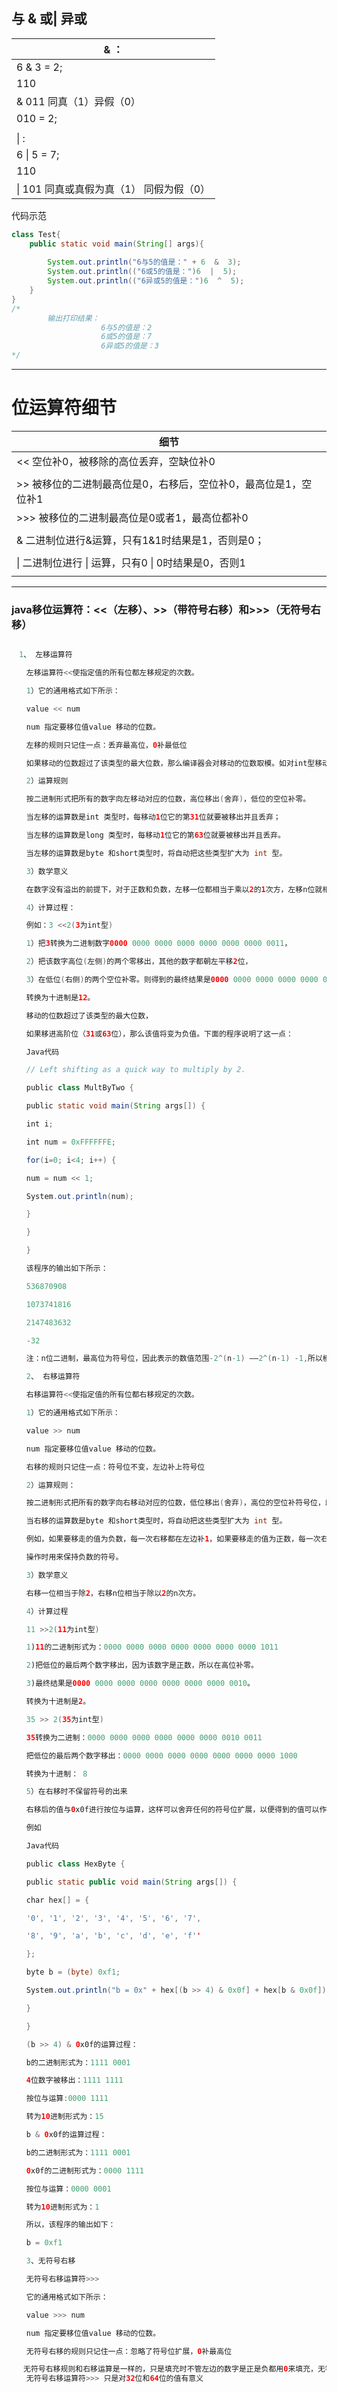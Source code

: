 ## 与 &   或|    异或

| & ：                                             |
| ------------------------------------------------ |
| 6  &  3  = 2;                                    |
| 110                                              |
| & 011         同真（1）异假（0）                 |
| 010 = 2;                                         |
|                                                  |
| \|   :                                           |
| 6  \|  5  =  7;                                  |
| 110                                              |
| \|  101        同真或真假为真（1） 同假为假（0） |

代码示范

```java
class Test{
    public static void main(String[] args){
        
        System.out.println("6与5的值是：" + 6  &  3);
        System.out.println(("6或5的值是：")6  |  5);
        System.out.println(("6异或5的值是：")6  ^  5);
    }
}
/*
  		输出打印结果：
  					6与5的值是：2
  					6或5的值是：7
  					6异或5的值是：3
*/
```

---

# 位运算符细节

| 细节                                                         |
| ------------------------------------------------------------ |
| <<    空位补0，被移除的高位丢弃，空缺位补0                   |
|                                                              |
| &gt;&gt;     被移位的二进制最高位是0，右移后，空位补0，最高位是1，空位补1 |
| &gt;&gt;&gt;     被移位的二进制最高位是0或者1，最高位都补0   |
|                                                              |
| &   二进制位进行&运算，只有1&1时结果是1，否则是0；           |
|                                                              |
| \|    二进制位进行 \|   运算，只有0 \| 0时结果是0，否则1     |
|                                                              |

---

### java移位运算符：<<（左移）、>>（带符号右移）和>>>（无符号右移）

```java

　1、 左移运算符

　　左移运算符<<使指定值的所有位都左移规定的次数。

　　1）它的通用格式如下所示：

　　value << num

　　num 指定要移位值value 移动的位数。

　　左移的规则只记住一点：丢弃最高位，0补最低位

　　如果移动的位数超过了该类型的最大位数，那么编译器会对移动的位数取模。如对int型移动33位，实际上只移动了332=1位。

　　2）运算规则

　　按二进制形式把所有的数字向左移动对应的位数，高位移出(舍弃)，低位的空位补零。

　　当左移的运算数是int 类型时，每移动1位它的第31位就要被移出并且丢弃；

　　当左移的运算数是long 类型时，每移动1位它的第63位就要被移出并且丢弃。

　　当左移的运算数是byte 和short类型时，将自动把这些类型扩大为 int 型。

　　3）数学意义

　　在数字没有溢出的前提下，对于正数和负数，左移一位都相当于乘以2的1次方，左移n位就相当于乘以2的n次方

　　4）计算过程：

　　例如：3 <<2(3为int型)

　　1）把3转换为二进制数字0000 0000 0000 0000 0000 0000 0000 0011，

　　2）把该数字高位(左侧)的两个零移出，其他的数字都朝左平移2位，

　　3）在低位(右侧)的两个空位补零。则得到的最终结果是0000 0000 0000 0000 0000 0000 0000 1100，

　　转换为十进制是12。

　　移动的位数超过了该类型的最大位数，

　　如果移进高阶位（31或63位），那么该值将变为负值。下面的程序说明了这一点：

　　Java代码

　　// Left shifting as a quick way to multiply by 2.

　　public class MultByTwo {

　　public static void main(String args[]) {

　　int i;

　　int num = 0xFFFFFFE;

　　for(i=0; i<4; i++) {

　　num = num << 1;

　　System.out.println(num);

　　}

　　}

　　}

　　该程序的输出如下所示：

　　536870908

　　1073741816

　　2147483632

　　-32

　　注：n位二进制，最高位为符号位，因此表示的数值范围-2^(n-1) ——2^(n-1) -1,所以模为2^(n-1)。

　　2、 右移运算符

　　右移运算符<<使指定值的所有位都右移规定的次数。

　　1）它的通用格式如下所示：

　　value >> num

　　num 指定要移位值value 移动的位数。

　　右移的规则只记住一点：符号位不变，左边补上符号位

　　2）运算规则：

　　按二进制形式把所有的数字向右移动对应的位数，低位移出(舍弃)，高位的空位补符号位，即正数补零，负数补1

　　当右移的运算数是byte 和short类型时，将自动把这些类型扩大为 int 型。

　　例如，如果要移走的值为负数，每一次右移都在左边补1，如果要移走的值为正数，每一次右移都在左边补0，这叫做符号位扩展（保留符号位）（sign extension ），在进行右移

　　操作时用来保持负数的符号。

　　3）数学意义

　　右移一位相当于除2，右移n位相当于除以2的n次方。

　　4）计算过程

　　11 >>2(11为int型)

　　1)11的二进制形式为：0000 0000 0000 0000 0000 0000 0000 1011

　　2)把低位的最后两个数字移出，因为该数字是正数，所以在高位补零。

　　3)最终结果是0000 0000 0000 0000 0000 0000 0000 0010。

　　转换为十进制是2。

　　35 >> 2(35为int型)

　　35转换为二进制：0000 0000 0000 0000 0000 0000 0010 0011

　　把低位的最后两个数字移出：0000 0000 0000 0000 0000 0000 0000 1000

　　转换为十进制： 8

　　5）在右移时不保留符号的出来

　　右移后的值与0x0f进行按位与运算，这样可以舍弃任何的符号位扩展，以便得到的值可以作为定义数组的下标，从而得到对应数组元素代表的十六进制字符。

　　例如

　　Java代码

　　public class HexByte {

　　public static public void main(String args[]) {

　　char hex[] = {

　　'0', '1', '2', '3', '4', '5', '6', '7',

　　'8', '9', 'a', 'b', 'c', 'd', 'e', 'f''

　　};

　　byte b = (byte) 0xf1;

　　System.out.println("b = 0x" + hex[(b >> 4) & 0x0f] + hex[b & 0x0f]);

　　}

　　}

　　(b >> 4) & 0x0f的运算过程：

　　b的二进制形式为：1111 0001

　　4位数字被移出：1111 1111

　　按位与运算:0000 1111

　　转为10进制形式为：15

　　b & 0x0f的运算过程：

　　b的二进制形式为：1111 0001

　　0x0f的二进制形式为：0000 1111

　　按位与运算：0000 0001

　　转为10进制形式为：1

　　所以，该程序的输出如下：

　　b = 0xf1

　　3、无符号右移

　　无符号右移运算符>>>

　　它的通用格式如下所示：

　　value >>> num

　　num 指定要移位值value 移动的位数。

　　无符号右移的规则只记住一点：忽略了符号位扩展，0补最高位

　 无符号右移规则和右移运算是一样的，只是填充时不管左边的数字是正是负都用0来填充，无符号右移运算只针对负数计算，因为对于正数来说这种运算没有意义
　　无符号右移运算符>>> 只是对32位和64位的值有意义
```


